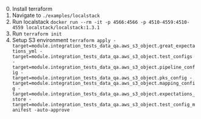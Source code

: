 0. Install terraform 
1. Navigate to `./examples/localstack`
2. Run localstack `docker run --rm -it -p 4566:4566 -p 4510-4559:4510-4559 localstack/localstack:1.3.1`
3. Run `terraform init`
4. Setup S3 environment `terraform apply -target=module.integration_tests_data_qa.aws_s3_object.great_expectations_yml -target=module.integration_tests_data_qa.aws_s3_object.test_configs -target=module.integration_tests_data_qa.aws_s3_object.pipeline_config -target=module.integration_tests_data_qa.aws_s3_object.pks_config -target=module.integration_tests_data_qa.aws_s3_object.mapping_config -target=module.integration_tests_data_qa.aws_s3_object.expectations_store -target=module.integration_tests_data_qa.aws_s3_object.test_config_manifest -auto-approve`